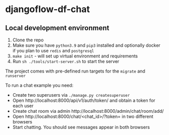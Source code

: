 # djangoflow-df-chat


## Local development environment

1. Clone the repo
2. Make sure you have `python3.9` and `pip3` installed and optionally docker if you plan to use `redis` and `postgresql`
3. `make init` - will set up virtual environment and requirements
4. Run `sh ./tools/start-server.sh` to start the server

The project comes with pre-defined run targets for the `migrate` and `runserver`

To run a chat example you need:

- Create two superusers via `./manage.py createsuperuser`
- Open http://localhost:8000/api/v1/auth/token/ and obtain a token for each user
- Create chat room via admin http://localhost:8000/admin/chat/room/add/
- Open http://localhost:8000/chat/<chat_id>/?token=<token> in two different browsers
- Start chatting. You should see messages appear in both browsers

